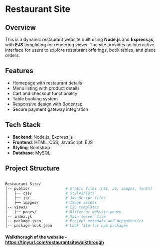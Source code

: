 # Restaurant Site

## Overview

This is a dynamic restaurant website built using **Node.js** and **Express.js**, with **EJS** templating for rendering views. The site provides an interactive interface for users to explore restaurant offerings, book tables, and place orders.

## Features

- Homepage with restaurant details
- Menu listing with product details
- Cart and checkout functionality
- Table booking system
- Responsive design with Bootstrap
- Secure payment gateway integration

## Tech Stack

- **Backend**: Node.js, Express.js
- **Frontend**: HTML, CSS, JavaScript, EJS
- **Styling**: Bootstrap
- **Database**: MySQL

## Project Structure
   ```bash

Restaurant Site/
│-- public/                # Static files (CSS, JS, images, fonts)
│   ├── css/               # Stylesheets
│   ├── js/                # JavaScript files
│   ├── images/            # Image assets
│-- views/                 # EJS templates
│   ├── pages/             # Different website pages
│-- index.js               # Main server file
│-- package.json           # Project metadata and dependencies
│-- package-lock.json      # Lock file for npm packages
```
#### Walkthorugh of the website - https://tinyurl.com/restaurantsitewalkthrough
